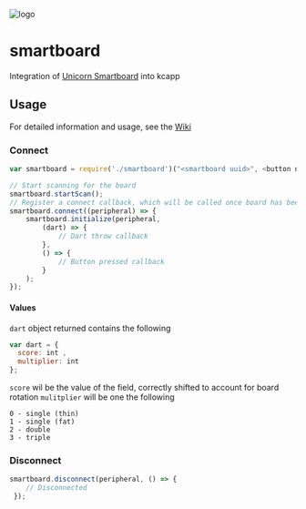 ![logo](https://raw.githubusercontent.com/wiki/kcapp/smartboard/images/logo.png)
# smartboard
Integration of [Unicorn Smartboard](https://www.unicornsmartboard.com/smartboard.html) into kcapp


## Usage
For detailed information and usage, see the [Wiki](https://github.com/kcapp/smartboard/wiki)

### Connect
```javascript
var smartboard = require('./smartboard')("<smartboard uuid>", <button number>);

// Start scanning for the board
smartboard.startScan();
// Register a connect callback, which will be called once board has been found, and connection has been established
smartboard.connect((peripheral) => {
    smartboard.initialize(peripheral,
        (dart) => {
            // Dart throw callback
        },
        () => {
            // Button pressed callback
        }
    );
});
```

#### Values
`dart` object returned contains the following
```javascript
var dart = {
  score: int ,
  multiplier: int
};
```
`score` wil be the value of the field, correctly shifted to account for board rotation
`mulitplier` will be one the following
```
0 - single (thin)
1 - single (fat)
2 - double
3 - triple
```

### Disconnect
```javascript
smartboard.disconnect(peripheral, () => {
    // Disconnected
 });
```

